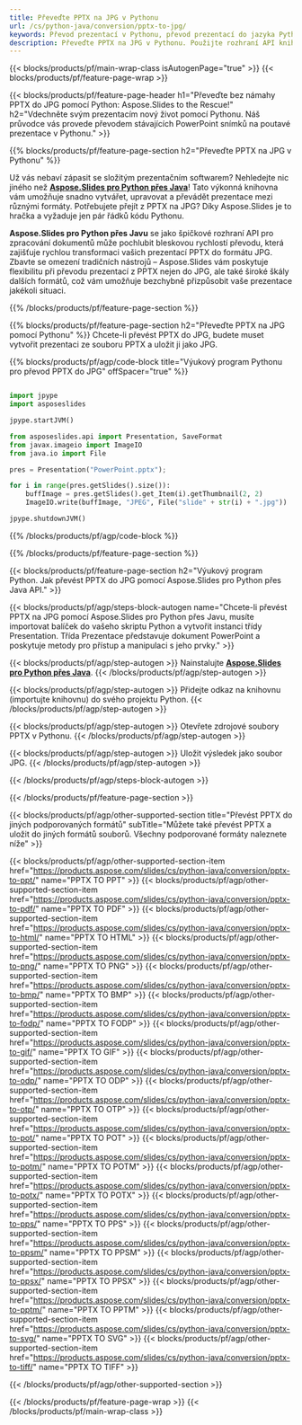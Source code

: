 ```yaml
---
title: Převeďte PPTX na JPG v Pythonu
url: /cs/python-java/conversion/pptx-to-jpg/
keywords: Převod prezentací v Pythonu, převod prezentací do jazyka Python, Python pro prezentace, Aspose.Slides Python, převod PPTX do JPG, knihovna prezentací Pythonu
description: Převeďte PPTX na JPG v Pythonu. Použijte rozhraní API knihovny Python k převodu souborů PPTX do JPG
---
```


{{< blocks/products/pf/main-wrap-class isAutogenPage="true" >}}
{{< blocks/products/pf/feature-page-wrap >}}

{{< blocks/products/pf/feature-page-header h1="Převeďte bez námahy PPTX do JPG pomocí Python: Aspose.Slides to the Rescue!" h2="Vdechněte svým prezentacím nový život pomocí Pythonu. Náš průvodce vás provede převodem stávajících PowerPoint snímků na poutavé prezentace v Pythonu." >}}

{{% blocks/products/pf/feature-page-section h2="Převeďte PPTX na JPG v Pythonu" %}}

Už vás nebaví zápasit se složitým prezentačním softwarem? Nehledejte nic jiného než [**Aspose.Slides pro Python přes Java**](https://products.aspose.com/slides/cs/python-java/)! Tato výkonná knihovna vám umožňuje snadno vytvářet, upravovat a převádět prezentace mezi různými formáty. Potřebujete přejít z PPTX na JPG? Díky Aspose.Slides je to hračka a vyžaduje jen pár řádků kódu Pythonu.

**Aspose.Slides pro Python přes Javu** se jako špičkové rozhraní API pro zpracování dokumentů může pochlubit bleskovou rychlostí převodu, která zajišťuje rychlou transformaci vašich prezentací PPTX do formátu JPG. Zbavte se omezení tradičních nástrojů – Aspose.Slides vám poskytuje flexibilitu při převodu prezentací z PPTX nejen do JPG, ale také široké škály dalších formátů, což vám umožňuje bezchybně přizpůsobit vaše prezentace jakékoli situaci.

{{% /blocks/products/pf/feature-page-section %}}

{{% blocks/products/pf/feature-page-section  h2="Převeďte PPTX na JPG pomocí Pythonu" %}}
Chcete-li převést PPTX do JPG, budete muset vytvořit prezentaci ze souboru PPTX a uložit ji jako JPG.

{{% blocks/products/pf/agp/code-block title="Výukový program Pythonu pro převod PPTX do JPG" offSpacer="true" %}}

```python

import jpype
import asposeslides

jpype.startJVM()

from asposeslides.api import Presentation, SaveFormat
from javax.imageio import ImageIO
from java.io import File

pres = Presentation("PowerPoint.pptx");

for i in range(pres.getSlides().size()):
    buffImage = pres.getSlides().get_Item(i).getThumbnail(2, 2)
    ImageIO.write(buffImage, "JPEG", File("slide" + str(i) + ".jpg"))

jpype.shutdownJVM()
```


{{% /blocks/products/pf/agp/code-block %}}

{{% /blocks/products/pf/feature-page-section %}}

{{< blocks/products/pf/feature-page-section  h2="Výukový program Python. Jak převést PPTX do JPG pomocí Aspose.Slides pro Python přes Java API." >}}

{{< blocks/products/pf/agp/steps-block-autogen name="Chcete-li převést PPTX na JPG pomocí Aspose.Slides pro Python přes Javu, musíte importovat balíček do vašeho skriptu Python a vytvořit instanci třídy Presentation. Třída Prezentace představuje dokument PowerPoint a poskytuje metody pro přístup a manipulaci s jeho prvky." >}}

{{< blocks/products/pf/agp/step-autogen >}}
Nainstalujte [**Aspose.Slides pro Python přes Java**](https://products.aspose.com/slides/cs/python-java/).
{{< /blocks/products/pf/agp/step-autogen >}}

{{< blocks/products/pf/agp/step-autogen >}}
Přidejte odkaz na knihovnu (importujte knihovnu) do svého projektu Python.
{{< /blocks/products/pf/agp/step-autogen >}}

{{< blocks/products/pf/agp/step-autogen >}}
Otevřete zdrojové soubory PPTX v Pythonu.
{{< /blocks/products/pf/agp/step-autogen >}}

{{< blocks/products/pf/agp/step-autogen >}}
Uložit výsledek jako soubor JPG.
{{< /blocks/products/pf/agp/step-autogen >}}

{{< /blocks/products/pf/agp/steps-block-autogen >}}

{{< /blocks/products/pf/feature-page-section >}}

{{< blocks/products/pf/agp/other-supported-section title="Převést PPTX do jiných podporovaných formátů" subTitle="Můžete také převést PPTX a uložit do jiných formátů souborů. Všechny podporované formáty naleznete níže" >}}

{{< blocks/products/pf/agp/other-supported-section-item href="https://products.aspose.com/slides/cs/python-java/conversion/pptx-to-ppt/" name="PPTX TO PPT" >}}
{{< blocks/products/pf/agp/other-supported-section-item href="https://products.aspose.com/slides/cs/python-java/conversion/pptx-to-pdf/" name="PPTX TO PDF" >}}
{{< blocks/products/pf/agp/other-supported-section-item href="https://products.aspose.com/slides/cs/python-java/conversion/pptx-to-html/" name="PPTX TO HTML" >}}
{{< blocks/products/pf/agp/other-supported-section-item href="https://products.aspose.com/slides/cs/python-java/conversion/pptx-to-png/" name="PPTX TO PNG" >}}
{{< blocks/products/pf/agp/other-supported-section-item href="https://products.aspose.com/slides/cs/python-java/conversion/pptx-to-bmp/" name="PPTX TO BMP" >}}
{{< blocks/products/pf/agp/other-supported-section-item href="https://products.aspose.com/slides/cs/python-java/conversion/pptx-to-fodp/" name="PPTX TO FODP" >}}
{{< blocks/products/pf/agp/other-supported-section-item href="https://products.aspose.com/slides/cs/python-java/conversion/pptx-to-gif/" name="PPTX TO GIF" >}}
{{< blocks/products/pf/agp/other-supported-section-item href="https://products.aspose.com/slides/cs/python-java/conversion/pptx-to-odp/" name="PPTX TO ODP" >}}
{{< blocks/products/pf/agp/other-supported-section-item href="https://products.aspose.com/slides/cs/python-java/conversion/pptx-to-otp/" name="PPTX TO OTP" >}}
{{< blocks/products/pf/agp/other-supported-section-item href="https://products.aspose.com/slides/cs/python-java/conversion/pptx-to-pot/" name="PPTX TO POT" >}}
{{< blocks/products/pf/agp/other-supported-section-item href="https://products.aspose.com/slides/cs/python-java/conversion/pptx-to-potm/" name="PPTX TO POTM" >}}
{{< blocks/products/pf/agp/other-supported-section-item href="https://products.aspose.com/slides/cs/python-java/conversion/pptx-to-potx/" name="PPTX TO POTX" >}}
{{< blocks/products/pf/agp/other-supported-section-item href="https://products.aspose.com/slides/cs/python-java/conversion/pptx-to-pps/" name="PPTX TO PPS" >}}
{{< blocks/products/pf/agp/other-supported-section-item href="https://products.aspose.com/slides/cs/python-java/conversion/pptx-to-ppsm/" name="PPTX TO PPSM" >}}
{{< blocks/products/pf/agp/other-supported-section-item href="https://products.aspose.com/slides/cs/python-java/conversion/pptx-to-ppsx/" name="PPTX TO PPSX" >}}
{{< blocks/products/pf/agp/other-supported-section-item href="https://products.aspose.com/slides/cs/python-java/conversion/pptx-to-pptm/" name="PPTX TO PPTM" >}}
{{< blocks/products/pf/agp/other-supported-section-item href="https://products.aspose.com/slides/cs/python-java/conversion/pptx-to-svg/" name="PPTX TO SVG" >}}
{{< blocks/products/pf/agp/other-supported-section-item href="https://products.aspose.com/slides/cs/python-java/conversion/pptx-to-tiff/" name="PPTX TO TIFF" >}}


{{< /blocks/products/pf/agp/other-supported-section >}}

{{< /blocks/products/pf/feature-page-wrap >}}
{{< /blocks/products/pf/main-wrap-class >}}